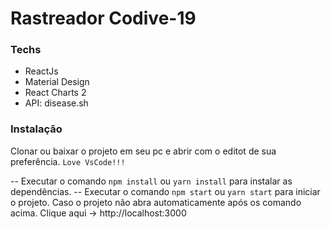 # Rastreador Codive-19
### Techs
- ReactJs
- Material Design
- React Charts 2
- API: disease.sh
### Instalação
Clonar ou baixar o projeto em seu pc e abrir com o editot de sua preferência. ``` Love VsCode!!! ```

-- Executar o comando ``` npm install ``` ou ``` yarn install ``` para instalar as dependências.
-- Executar o comando ``` npm start ``` ou ``` yarn start ``` para iniciar o projeto.
Caso o projeto não abra automaticamente após os comando acima. Clique aqui -> http://localhost:3000
 
